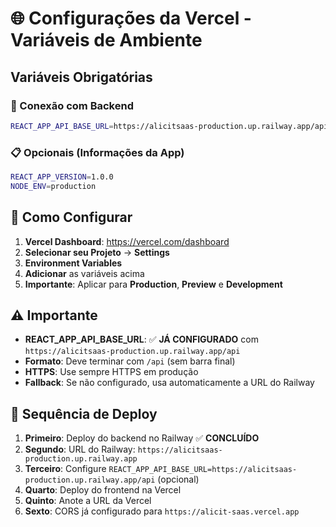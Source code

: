 # 🌐 Configurações da Vercel - Variáveis de Ambiente

## Variáveis Obrigatórias

### 🔗 Conexão com Backend
```bash
REACT_APP_API_BASE_URL=https://alicitsaas-production.up.railway.app/api
```

### 📋 Opcionais (Informações da App)
```bash
REACT_APP_VERSION=1.0.0
NODE_ENV=production
```

## 🔄 Como Configurar

1. **Vercel Dashboard**: https://vercel.com/dashboard
2. **Selecionar seu Projeto** → **Settings**
3. **Environment Variables**
4. **Adicionar** as variáveis acima
5. **Importante**: Aplicar para **Production**, **Preview** e **Development**

## ⚠️ Importante

- **REACT_APP_API_BASE_URL**: ✅ **JÁ CONFIGURADO** com `https://alicitsaas-production.up.railway.app/api`
- **Formato**: Deve terminar com `/api` (sem barra final)
- **HTTPS**: Use sempre HTTPS em produção
- **Fallback**: Se não configurado, usa automaticamente a URL do Railway

## 🔄 Sequência de Deploy

1. **Primeiro**: Deploy do backend no Railway ✅ **CONCLUÍDO**
2. **Segundo**: URL do Railway: `https://alicitsaas-production.up.railway.app`
3. **Terceiro**: Configure `REACT_APP_API_BASE_URL=https://alicitsaas-production.up.railway.app/api` (opcional)
4. **Quarto**: Deploy do frontend na Vercel
5. **Quinto**: Anote a URL da Vercel
6. **Sexto**: CORS já configurado para `https://alicit-saas.vercel.app` 
